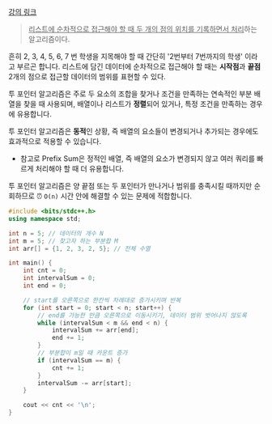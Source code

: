 [강의 링크](https://youtu.be/cswJ1h-How0?si=uRV2mZUgNe25Yk7z)

>  <u>리스트에 순차적으로 접근해야 할 때 두 개의 점의 위치를 기록하면서 처리</u>하는 알고리즘이다.

흔히 2, 3, 4, 5, 6, 7 번 학생을 지목해야 할 때 간단히 '2번부터 7번까지의 학생' 이라고 부르곤 합니다. 
리스트에 담긴 데이터에 순차적으로 접근해야 할 때는 **시작점**과 **끝점** 2개의 점으로 접근할 데이터의 범위를 표현할 수 있다.

투 포인터 알고리즘은 주로 두 요소의 조합을 찾거나 조건을 만족하는 연속적인 부분 배열을 찾을 때 사용되며, 
배열이나 리스트가 **정렬**되어 있거나, 특정 조건을 만족하는 경우에 유용합니다. 

투 포인터 알고리즘은 **동적**인 상황, 즉 배열의 요소들이 변경되거나 추가되는 경우에도 효과적으로 적용할 수 있습니다. 
- 참고로 Prefix Sum은 정적인 배열, 즉 배열의 요소가 변경되지 않고 여러 쿼리를 빠르게 처리해야 할 때 더 유용합니다.

투 포인터 알고리즘은 양 끝점 또는 두 포인터가 만나거나 범위를 충족시킬 때까지만 순회하므로 
⏰ `O(n)` 시간 안에 해결할 수 있는 문제에 적합합니다. 

```cpp
#include <bits/stdc++.h>
using namespace std;

int n = 5; // 데이터의 개수 N
int m = 5; // 찾고자 하는 부분합 M
int arr[] = {1, 2, 3, 2, 5}; // 전체 수열

int main() {
    int cnt = 0;
    int intervalSum = 0;
    int end = 0;

    // start를 오른쪽으로 한칸씩 차례대로 증가시키며 반복
    for (int start = 0; start < n; start++) {
        // end를 가능한 만큼 오른쪽으로 이동시키기, 데이터 범위 벗어나지 않도록
        while (intervalSum < m && end < n) {
            intervalSum += arr[end];
            end += 1;
        }
        // 부분합이 m일 때 카운트 증가
        if (intervalSum == m) {
            cnt += 1;
        }
        intervalSum -= arr[start];
    }

    cout << cnt << '\n';
}

